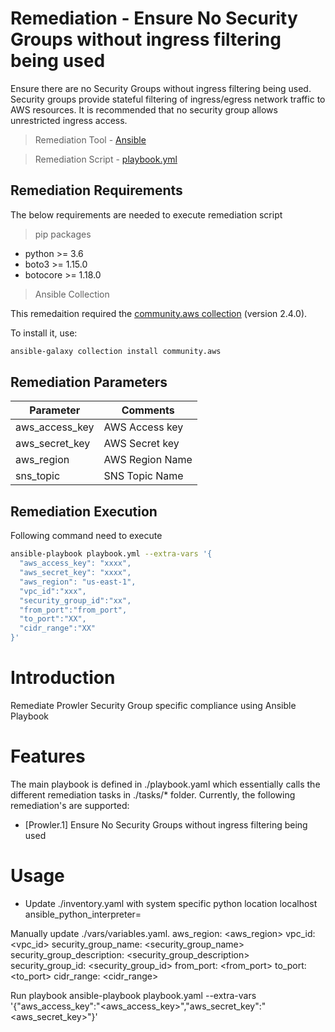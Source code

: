 # Remediation - Ensure No Security Groups without ingress filtering being used
Ensure there are no Security Groups without ingress filtering being used. Security groups provide stateful filtering of ingress/egress network traffic to AWS resources. It is recommended that no security group allows unrestricted ingress access.

> Remediation Tool   - [Ansible](https://www.ansible.com/)

> Remediation Script - [playbook.yml](playbook.yml)

## Remediation Requirements
The below requirements are needed to execute remediation script

> pip packages
- python >= 3.6
- boto3 >= 1.15.0
- botocore >= 1.18.0

> Ansible Collection

This remedaition required the [community.aws collection](https://galaxy.ansible.com/community/aws) (version 2.4.0).

To install it, use: 
```sh
ansible-galaxy collection install community.aws
```

## Remediation Parameters

| Parameter      | Comments        |
|----------------|-----------------|
| aws_access_key | AWS Access key  |
| aws_secret_key | AWS Secret key  |
| aws_region         | AWS Region Name |
| sns_topic      | SNS Topic Name  |



## Remediation Execution
Following command need to execute
```sh
ansible-playbook playbook.yml --extra-vars '{
  "aws_access_key": "xxxx",
  "aws_secret_key": "xxxx",
  "aws_region": "us-east-1",
  "vpc_id":"xxx",
  "security_group_id":"xx",
  "from_port":"from_port",
  "to_port":"XX",
  "cidr_range":"XX"
}'
```


# Introduction

Remediate Prowler Security Group specific compliance using Ansible Playbook

# Features

The main playbook is defined in ./playbook.yaml which essentially calls the different remediation tasks in ./tasks/* folder. Currently, the following remediation's are supported:

 * [Prowler.1] Ensure No Security Groups without ingress filtering being used


# Usage
 
 * Update ./inventory.yaml with system specific python location
    localhost ansible_python_interpreter=<location of python>

Manually update ./vars/variables.yaml.
    aws_region: <aws_region>
    vpc_id: <vpc_id>
    security_group_name: <security_group_name>
    security_group_description: <security_group_description>
    security_group_id: <security_group_id>
    from_port: <from_port>
    to_port: <to_port>
    cidr_range: <cidr_range>

Run playbook
    ansible-playbook playbook.yaml --extra-vars '{"aws_access_key":"<aws_access_key>","aws_secret_key":"<aws_secret_key>"}'

